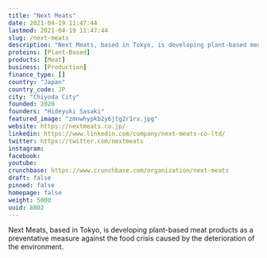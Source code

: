 ```yaml
---
title: "Next Meats"
date: 2021-04-19 11:47:44
lastmod: 2021-04-19 11:47:44
slug: /next-meats
description: "Next Meats, based in Tokyo, is developing plant-based meat products as a preventative measure against the food crisis caused by the deterioration of the environment."
proteins: [Plant-Based]
products: [Meat]
business: [Production]
finance_type: []
country: "Japan"
country_code: JP
city: "Chiyoda City"
founded: 2020
founders: "Hideyuki Sasaki"
featured_image: "zmnwhypkb2y6jtg2r1rx.jpg"
website: https://nextmeats.co.jp/
linkedin: https://www.linkedin.com/company/next-meats-co-ltd/
twitter: https://twitter.com/nextmeats
instagram: 
facebook: 
youtube: 
crunchbase: https://www.crunchbase.com/organization/next-meats
draft: false
pinned: false
homepage: false
weight: 5000
uuid: 8802
---
```

Next Meats, based in Tokyo, is developing plant-based meat products as a preventative measure against the food crisis caused by the deterioration of the environment.
